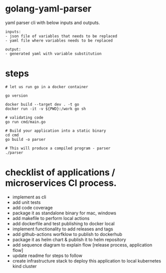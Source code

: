 # golang-yaml-parser

yaml parser cli with below inputs and outputs.

```
inputs:
- json file of variables that needs to be replaced
- yaml file where variables needs to be replaced

output:
- generated yaml with variable substitution
```

# steps

```
# let us run go in a docker container

go version

docker build --target dev . -t go
docker run -it -v ${PWD}:/work go sh

# validating code
go run cmd/main.go

# Build your application into a static binary
cd cmd
go build -o parser

# This will produce a compiled program - parser
./parser
```

# checklist of applications / microservices CI process.
- implement as cli
- add unit tests
- add code coverage
- package it as standalone binary for mac, windows
- add makefile to perform local actions
- add dockerfile and test publishing to docker local
- implement functionality to add releases and tags
- add github-actions worfklow to publish to dockerhub
- package it as helm chart & publish it to helm repository
- add sequence diagram to explain flow [release process, application flow]
- update readme for steps to follow
- create infrastructure stack to deploy this application to local kubernetes kind cluster
